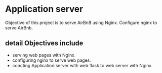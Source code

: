 # Application server
Objective of this project is to serve AirBnB using Nginx. Configure nginx to serve AirBnb.
## detail Objectives include
* serving web pages with Nginx.
* configuring nginx to serve web pages.
* concting Application server with web flask to web server with Nginx.
